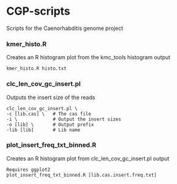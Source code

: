 # CGP-scripts

Scripts for the Caenorhabditis genome project

### kmer_histo.R
Creates an R histogram plot from the kmc_tools histogram output
```
kmer_histo.R histo.txt
```
### clc_len_cov_gc_insert.pl
Outputs the insert size of the reads
```
clc_len_cov_gc_insert.pl \
-c [lib.cas] \   # The cas file
-i \             # Output the insert sizes
-o [lib] \       # Output prefix
-lib [lib]       # Lib name
```
### plot_insert_freq_txt_binned.R
Creates an R histogram plot from clc_len_cov_gc_insert.pl output
```
Requires ggplot2
plot_insert_freq_txt_binned.R [lib.cas.insert.freq.txt]
```
